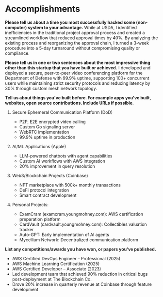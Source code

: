 # Accomplishments

**Please tell us about a time you most successfully hacked some (non-computer) system to your advantage.**
While at USDA, I identified inefficiencies in the traditional project approval process and created a streamlined workflow that reduced approval times by 40%. By analyzing the existing process and reorganizing the approval chain, I turned a 3-week procedure into a 5-day turnaround without compromising quality or compliance.

**Please tell us in one or two sentences about the most impressive thing other than this startup that you have built or achieved.**
I developed and deployed a secure, peer-to-peer video conferencing platform for the Department of Defense with 99.9% uptime, supporting 100+ concurrent users while maintaining strict security protocols and reducing latency by 30% through custom mesh network topology.

**Tell us about things you've built before. For example apps you've built, websites, open source contributions. Include URLs if possible.**

1. Secure Ephemeral Communication Platform (DoD)
   - P2P, E2E encrypted video calling
   - Custom Go signaling server
   - WebRTC implementation
   - 99.9% uptime in production

2. AI/ML Applications (Apple)
   - LLM-powered chatbots with agent capabilities
   - Custom AI workflows with AWS integration
   - 20% improvement in query resolution

3. Web3/Blockchain Projects (Coinbase)
   - NFT marketplace with 500k+ monthly transactions
   - DeFi protocol integration
   - Smart contract development

4. Personal Projects:
   - ExamCram (examcram.youngmohney.com): AWS certification preparation platform
   - CardVault (cardvault.youngmohney.com): Collectibles valuation tracker
   - Auto-GPT: Early implementation of AI agents
   - Mycellium Network: Decentralized communication platform

**List any competitions/awards you have won, or papers you've published.**
- AWS Certified DevOps Engineer – Professional (2025)
- AWS Machine Learning Certification (2025)
- AWS Certified Developer – Associate (2023)
- Led development team that achieved 90% reduction in critical bugs post-deployment at The Blockchain Co.
- Drove 20% increase in quarterly revenue at Coinbase through feature development
